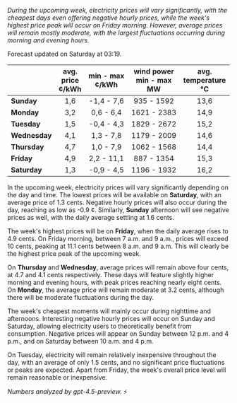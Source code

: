 *During the upcoming week, electricity prices will vary significantly, with the cheapest days even offering negative hourly prices, while the week's highest price peak will occur on Friday morning. However, average prices will remain mostly moderate, with the largest fluctuations occurring during morning and evening hours.*

Forecast updated on Saturday at 03:19.

|               | avg.<br>price<br>¢/kWh | min - max<br>¢/kWh | wind power<br>min - max<br>MW | avg.<br>temperature<br>°C |
|:--------------|:----------------------:|:------------------:|:-----------------------------:|:--------------------------:|
| **Sunday**    |          1,6           |    -1,4 - 7,6      |          935 - 1592           |            13,6            |
| **Monday**    |          3,2           |     0,6 - 6,4      |         1621 - 2383           |            14,9            |
| **Tuesday**   |          1,5           |    -0,4 - 4,3      |         1829 - 2672           |            15,2            |
| **Wednesday** |          4,1           |     1,3 - 7,8      |         1179 - 2009           |            14,6            |
| **Thursday**  |          4,7           |     1,0 - 7,9      |         1062 - 1568           |            14,4            |
| **Friday**    |          4,9           |     2,2 - 11,1     |          887 - 1354           |            15,3            |
| **Saturday**  |          1,3           |    -0,9 - 4,5      |         1196 - 1932           |            16,2            |

In the upcoming week, electricity prices will vary significantly depending on the day and time. The lowest prices will be available on **Saturday**, with an average price of 1.3 cents. Negative hourly prices will also occur during the day, reaching as low as -0.9 ¢. Similarly, **Sunday** afternoon will see negative prices as well, with the daily average settling at 1.6 cents.

The week's highest prices will be on **Friday**, when the daily average rises to 4.9 cents. On Friday morning, between 7 a.m. and 9 a.m., prices will exceed 10 cents, peaking at 11.1 cents between 8 a.m. and 9 a.m. This will clearly be the highest price peak of the upcoming week.

On **Thursday** and **Wednesday**, average prices will remain above four cents, at 4.7 and 4.1 cents respectively. These days will feature slightly higher morning and evening hours, with peak prices reaching nearly eight cents. On **Monday**, the average price will remain moderate at 3.2 cents, although there will be moderate fluctuations during the day.

The week's cheapest moments will mainly occur during nighttime and afternoons. Interesting negative hourly prices will occur on Sunday and Saturday, allowing electricity users to theoretically benefit from consumption. Negative prices will appear on Sunday between 12 p.m. and 4 p.m., and on Saturday between 10 a.m. and 4 p.m.

On Tuesday, electricity will remain relatively inexpensive throughout the day, with an average of only 1.5 cents, and no significant price fluctuations or peaks are expected. Apart from Friday, the week's overall price level will remain reasonable or inexpensive.

*Numbers analyzed by gpt-4.5-preview.* ⚡
